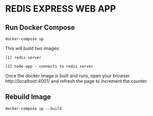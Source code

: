# REDIS EXPRESS WEB APP

## Run Docker Compose

```
docker-compose up
```

This will build two images:

    [1] redis-server
    
    [2] node-app - connects to redis server
    
Once the docker image is built and runs, open your browser http://localhost:4001/ and refresh the page to increment the counter.

## Rebuild Image
```
docker-compose up --build
```